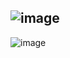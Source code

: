 
![image](https://github.com/user-attachments/assets/bd2f4447-f4fb-4470-87b6-2f75a1a24fec)
---
![image](https://github.com/user-attachments/assets/d9ed1688-732c-4b73-805d-48e29855ed53)
